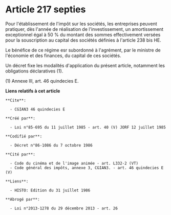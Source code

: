 # Article 217 septies

Pour l'établissement de l'impôt sur les sociétés, les entreprises peuvent pratiquer, dès l'année de réalisation de
l'investissement, un amortissement exceptionnel égal à 50 % du montant des sommes effectivement versées pour la souscription
au capital des sociétés définies à l'article 238 bis HE.

Le bénéfice de ce régime esr subordonné à l'agrément, par le ministre de l'économie et des finances, du capital de ces
sociétés.

Un décret fixe les modalités d'application du présent article, notamment les obligations déclaratives (1).

(1) Annexe III, art. 46 quindecies E.

**Liens relatifs à cet article**

	**Cite**:

	  - CGIAN3 46 quindecies E

	**Créé par**:

	  - Loi n°85-695 du 11 juillet 1985 - art. 40 (V) JORF 12 juillet 1985

	**Codifié par**:

	  - Décret n°86-1086 du 7 octobre 1986

	**Cité par**:

	  - Code du cinéma et de l'image animée - art. L332-2 (VT)
	  - Code général des impôts, annexe 3, CGIAN3. - art. 46 quindecies E (V)

	**Liens**:

	  - HISTO: Edition du 31 juillet 1986

	**Abrogé par**:

	  - Loi n°2013-1278 du 29 décembre 2013 - art. 26

